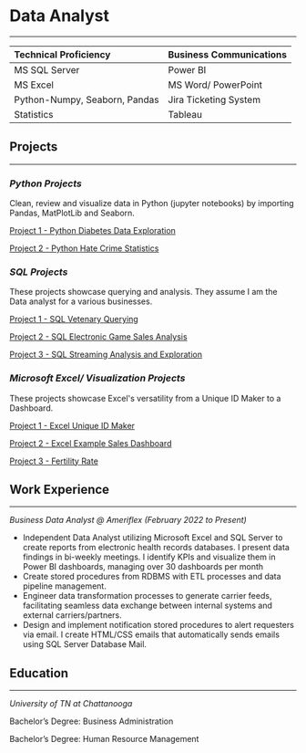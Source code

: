 # Data Analyst
* * *

| Technical Proficiency         | Business Communications  |
|:------------------------------|:-------------------------|
| MS SQL Server                 | Power BI                 | 
| MS Excel                      | MS Word/ PowerPoint      |
| Python-Numpy, Seaborn, Pandas | Jira Ticketing System    | 
| Statistics                    | Tableau                  | 

## Projects
* * *

### _Python Projects_


Clean, review and visualize data in Python (jupyter notebooks) by importing Pandas, MatPlotLib and Seaborn.

[Project 1 - Python Diabetes Data Exploration](https://github.com/ClemonsJarred/DataAnalystPortfolio/blob/main/diabetes1.ipynb)

[Project 2 - Python Hate Crime Statistics](https://github.com/ClemonsJarred/DataAnalystPortfolio/blob/main/hate-crime.ipynb)


### _SQL Projects_


These projects showcase querying and analysis. They assume I am the Data analyst for a various businesses.

[Project 1 - SQL Vetenary Querying](https://github.com/ClemonsJarred/DataAnalystPortfolio/blob/main/Vet_SQL.sql) 

[Project 2 - SQL Electronic Game Sales Analysis](https://github.com/ClemonsJarred/DataAnalystPortfolio/blob/fa05d0378be3fdbfebe18ddd33f992d1e54b70ae/Game_Sales_SQL.sql)

[Project 3 - SQL Streaming Analysis and Exploration](https://github.com/ClemonsJarred/DataAnalystPortfolio/blob/main/TwitchSQL.sql)


### _Microsoft Excel/ Visualization Projects_


These projects showcase Excel's versatility from a Unique ID Maker to a Dashboard.

[Project 1 - Excel Unique ID Maker](https://1drv.ms/x/s!AhEUIU-nD_3qgdNl2IZHRUtwuFct7Q?e=sNbjEf)

[Project 2 - Excel Example Sales Dashboard](https://1drv.ms/x/s!AhEUIU-nD_3qgdNc0M04XOTQ3dBiWA?e=CcGHGj)

[Project 3 - Fertility Rate](https://public.tableau.com/app/profile/jarred.clemons/viz/Average_Fertility_Rate-JC/Sheet1)



## Work Experience
* * *
_Business Data Analyst @ Ameriflex (February 2022 to Present)_
*	Independent Data Analyst utilizing Microsoft Excel and SQL Server to create reports from electronic health records databases. I present data findings in bi-weekly meetings. I identify KPIs and visualize them in Power BI dashboards, managing over 30 dashboards per month
*	Create stored procedures from RDBMS with ETL processes and data pipeline management. 
*	Engineer data transformation processes to generate carrier feeds, facilitating seamless data exchange between internal systems and external carriers/partners.
*	Design and implement notification stored procedures to alert requesters via email. I create HTML/CSS emails that automatically sends emails using SQL Server Database Mail.


## Education
* * *
_University of TN at Chattanooga_

Bachelor’s Degree: Business Administration

Bachelor’s Degree: Human Resource Management







